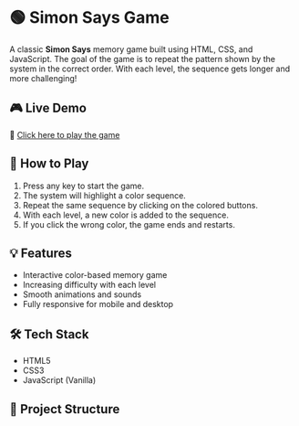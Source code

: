 # 🟢 Simon Says Game

A classic **Simon Says** memory game built using HTML, CSS, and JavaScript. The goal of the game is to repeat the pattern shown by the system in the correct order. With each level, the sequence gets longer and more challenging!

## 🎮 Live Demo

🔗 [Click here to play the game](https://simon-says-by-advait.netlify.app/)

## 🧠 How to Play

1. Press any key to start the game.
2. The system will highlight a color sequence.
3. Repeat the same sequence by clicking on the colored buttons.
4. With each level, a new color is added to the sequence.
5. If you click the wrong color, the game ends and restarts.

## 💡 Features

- Interactive color-based memory game
- Increasing difficulty with each level
- Smooth animations and sounds
- Fully responsive for mobile and desktop

## 🛠️ Tech Stack

- HTML5
- CSS3
- JavaScript (Vanilla)

## 📂 Project Structure

